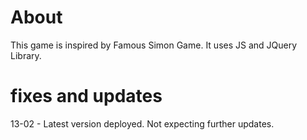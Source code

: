 # About
This game is inspired by Famous Simon Game. It uses JS and JQuery Library. 

# fixes and updates
13-02 - Latest version deployed. Not expecting further updates. 
